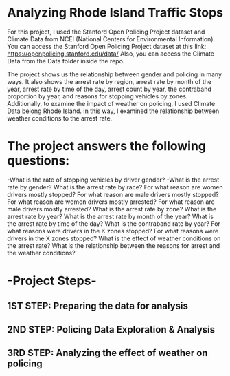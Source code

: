 # Analyzing Rhode Island Traffic Stops

For this project, I used the Stanford Open Policing Project dataset and Climate Data from NCEI (National Centers for Environmental Information).
You can access the Stanford Open Policing Project dataset at this link: https://openpolicing.stanford.edu/data/
Also, you can access the Climate Data from the Data folder inside the repo.

The project shows us the relationship between gender and policing in many ways. It also shows the arrest rate by region, arrest rate by month of the year, arrest rate by time of the day, arrest count by year, the contraband proportion by year, and reasons for stopping vehicles by zones. Additionally, to examine the impact of weather on policing, I used Climate Data belong Rhode Island. In this way, I examined the relationship between weather conditions to the arrest rate.

# The project answers the following questions:

-What is the rate of stopping vehicles by driver gender?
-What is the arrest rate by gender?
What is the arrest rate by race?
For what reason are women drivers mostly stopped?
For what reason are male drivers mostly stopped?
For what reason are women drivers mostly arrested?
For what reason are male drivers mostly arrested?
What is the arrest rate by zone?
What is the arrest rate by year?
What is the arrest rate by month of the year?
What is the arrest rate by time of the day?
What is the contraband rate by year?
For what reasons were drivers in the K zones stopped?
For what reasons were drivers in the X zones stopped?
What is the effect of weather conditions on the arrest rate?
What is the relationship between the reasons for arrest and the weather conditions?

# -Project Steps-
## 1ST STEP: Preparing the data for analysis
## 2ND STEP: Policing Data Exploration & Analysis
## 3RD STEP: Analyzing the effect of weather on policing
